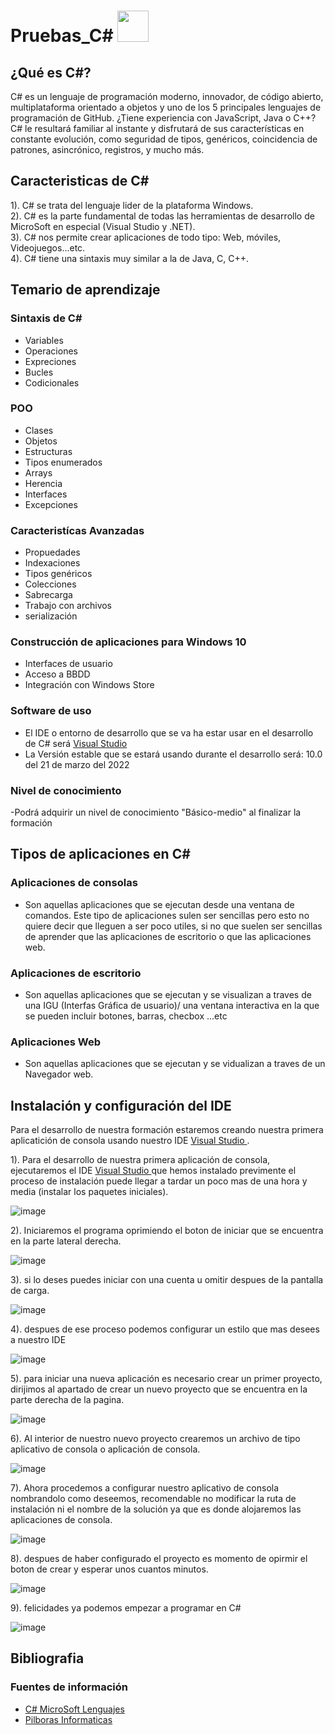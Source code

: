 # Pruebas_C# <img alt="" style="width: 50px; height: 50px;" class="" src="https://tse3.mm.bing.net/th?id=OIP.dDiDKax3YyAEQsjMXkrPoAHaHa&amp;pid=Api&amp;P=0" id="yui_3_5_1_1_1682280372914_520">

## ¿Qué es C#?

C# es un lenguaje de programación moderno, innovador, de código abierto, multiplataforma orientado a objetos y uno de los 5 principales lenguajes de programación de GitHub. ¿Tiene experiencia con JavaScript, Java o C++? C# le resultará familiar al instante y disfrutará de sus características en constante evolución, como seguridad de tipos, genéricos, coincidencia de patrones, asincrónico, registros, y mucho más.


## Caracteristicas de C#

1). C# se trata del lenguaje lider de la plataforma Windows.<br>
2). C# es la parte fundamental de todas las herramientas de desarrollo de MicroSoft en especial (Visual Studio y .NET).<br>
3). C# nos permite crear aplicaciones de todo tipo: Web, móviles, Videojuegos...etc.<br>
4). C# tiene una sintaxis muy similar a la de Java, C, C++.<br>


## Temario de aprendizaje

### Sintaxis de C#
- Variables <br>
- Operaciones <br>
- Expreciones <br>
- Bucles <br>
- Codicionales <br>

### POO
- Clases <br>
- Objetos <br>
- Estructuras <br>
- Tipos enumerados <br>
- Arrays <br>
- Herencia <br>
- Interfaces <br>
- Excepciones <br>

### Caracteristícas Avanzadas 
- Propuedades <br> 
- Indexaciones <br>
- Tipos genéricos <br>
- Colecciones <br>
- Sabrecarga <br> 
- Trabajo con archivos <br>
- serialización <br>

### Construcción de aplicaciones para Windows 10
- Interfaces de usuario <br>
- Acceso a BBDD <br>
- Integración con Windows Store <br>

### Software de uso 
- El IDE o entorno de desarrollo que se va ha estar usar en el desarrollo de C# será <a href="https://visualstudio.microsoft.com/es/">Visual Studio </a>
- La Versión estable que se estará usando durante el desarrollo será: 10.0 del 21 de marzo del 2022

### Nivel de conocimiento 
-Podrá adquirir un nivel de conocimiento "Básico-medio" al finalizar la formación

## Tipos de aplicaciones en C#

### Aplicaciones de consolas

  - Son aquellas aplicaciones que se ejecutan desde una ventana de comandos. Este tipo de aplicaciones sulen ser sencillas pero esto no quiere decir que lleguen a ser
  poco utiles, si no que suelen ser sencillas de aprender que las aplicaciones de escritorio o que las aplicaciones web.
 
### Aplicaciones de escritorio
  
  - Son aquellas aplicaciones  que se ejecutan y se visualizan a traves de una IGU (Interfas Gráfica de usuario)/ una ventana interactiva en la que se pueden incluir botones, barras, checbox ...etc
  
### Aplicaciones Web

  - Son aquellas aplicaciones que se ejecutan y se vidualizan a traves de un Navegador web.

## Instalación y configuración del IDE
  Para el desarrollo de nuestra formación estaremos creando nuestra primera aplicatición de consola usando nuestro IDE <a href="https://visualstudio.microsoft.com/es/">Visual Studio </a>.

1). Para el desarrollo de nuestra primera aplicación de consola, ejecutaremos el IDE <a href="https://visualstudio.microsoft.com/es/">Visual Studio </a> que hemos instalado previmente el proceso de instalación puede llegar a tardar un poco mas de una hora y media (instalar los paquetes iniciales).

![image](https://user-images.githubusercontent.com/118775234/236587239-69c00571-3aac-4aab-9dd0-34b5c59ff435.png)

2). Iniciaremos el programa oprimiendo el boton de iniciar que se encuentra en la parte lateral derecha.

![image](https://user-images.githubusercontent.com/118775234/236587434-a8a59037-de13-4c82-b2f5-df3b87d26f42.png)

3). si lo deses puedes iniciar con una cuenta u omitir despues de la pantalla de carga.

![image](https://user-images.githubusercontent.com/118775234/236587737-65d7c5e9-90e8-47ae-85ab-70489364aa14.png)

4). despues de ese proceso podemos configurar un estilo que mas desees a nuestro IDE 

![image](https://user-images.githubusercontent.com/118775234/236588142-12f60422-ba46-46ef-815d-584c7c83ac47.png)

5). para iniciar una nueva aplicación es necesario crear un primer proyecto, dirijimos al apartado de crear un nuevo proyecto que se encuentra en la parte derecha de la pagina. 

![image](https://user-images.githubusercontent.com/118775234/236588531-3c495daf-fafe-45fb-aecb-9ca8891413b9.png)

6). Al interior de nuestro nuevo proyecto crearemos un archivo de tipo aplicativo de consola o aplicación de consola. 

![image](https://user-images.githubusercontent.com/118775234/236589022-f04ec608-aae2-4909-9797-89710478ae91.png)

7). Ahora procedemos a configurar nuestro aplicativo de consola nombrandolo como deseemos, recomendable no modificar la ruta de instalación ni el nombre de la solución ya que es donde alojaremos las aplicaciones de consola.

![image](https://user-images.githubusercontent.com/118775234/236589286-357f1ade-9908-4f33-b984-8c896026e283.png)

8). despues de haber configurado el proyecto es momento de opirmir el boton de crear y esperar unos cuantos minutos.

![image](https://user-images.githubusercontent.com/118775234/236590000-c36aa069-9ebf-46b4-8863-4a4c4ccfe5cb.png)

9). felicidades ya podemos empezar a programar en C#   

![image](https://user-images.githubusercontent.com/118775234/236590376-2d4a1d15-5457-4131-a024-2ef447fe8552.png)

## Bibliografia
### Fuentes de información 
- <a href="https://dotnet.microsoft.com/es-es/languages/csharp"> C# MicroSoft Lenguajes </a>
- <a href="https://www.youtube.com/playlist?list=PLU8oAlHdN5BmpIQGDSHo5e1r4ZYWQ8m4B"> Pilboras Informaticas </a>
